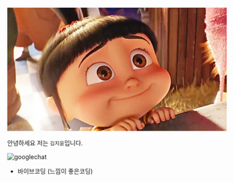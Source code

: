 ![프로필 얼굴](git배경.jpg)
<!-- 안녕하세요 저는 김지윤 입니다. -->
<!-- 안녕하세요 저는<mark>김지윤</mark>입니다.
 -->
 안녕하세요 저는 `김지윤`입니다.

 ![googlechat](https://img.shields.io/badge/googlechat-00AC47.svg?&style=for-the-badge&logo=googlechat&logoColor=white) 

* 바이브코딩 (느낌이 좋은코딩)